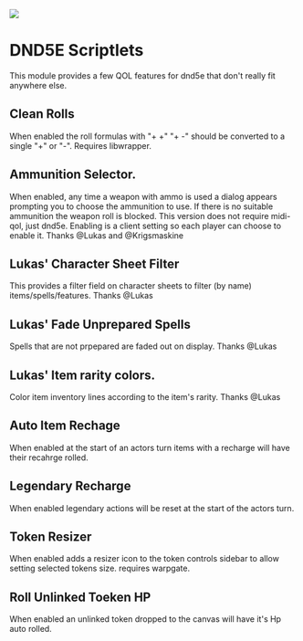 ![](https://img.shields.io/badge/Foundry-v10-informational)
<!--- Downloads @ Latest Badge -->
<!--- replace <user>/<repo> with your username/repository -->
<!--- ![Latest Release Download Count](https://img.shields.io/github/downloads/<user>/<repo>/latest/module.zip) -->

<!--- Forge Bazaar Install % Badge -->
<!--- replace <your-module-name> with the `name` in your manifest -->
<!--- ![Forge Installs](https://img.shields.io/badge/dynamic/json?label=Forge%20Installs&query=package.installs&suffix=%25&url=https%3A%2F%2Fforge-vtt.com%2Fapi%2Fbazaar%2Fpackage%2F<your-module-name>&colorB=4aa94a) -->



# DND5E Scriptlets
This module provides a few QOL features for dnd5e that don't really fit anywhere else.

## Clean Rolls
When enabled the roll formulas with "+ +" "+ -" should be converted to a single "+" or "-". Requires libwrapper.

## Ammunition Selector.
When enabled, any time a weapon with ammo is used a dialog appears prompting you to choose the ammunition to use. If there is no suitable ammunition the weapon roll is blocked. This version does not require midi-qol, just dnd5e. Enabling is a client setting so each player can choose to enable it. Thanks @Lukas and @Krigsmaskine

## Lukas' Character Sheet Filter
This provides a filter field on character sheets to filter (by name) items/spells/features. Thanks @Lukas

## Lukas' Fade Unprepared Spells
Spells that are not prpepared are faded out on display. Thanks @Lukas

## Lukas' Item rarity colors.
Color item inventory lines according to the item's rarity. Thanks @Lukas

## Auto Item Rechage
When enabled at the start of an actors turn items with a recharge will have their recahrge rolled.

## Legendary Recharge
When enabled legendary actions will be reset at the start of the actors turn.

## Token Resizer
When enabled adds a resizer icon to the token controls sidebar to allow setting selected tokens size. requires warpgate.

## Roll Unlinked Toeken HP
When enabled an unlinked token dropped to the canvas will have it's Hp auto rolled.


